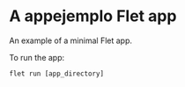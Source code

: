 # A appejemplo Flet app

An example of a minimal Flet app.

To run the app:

```
flet run [app_directory]
```